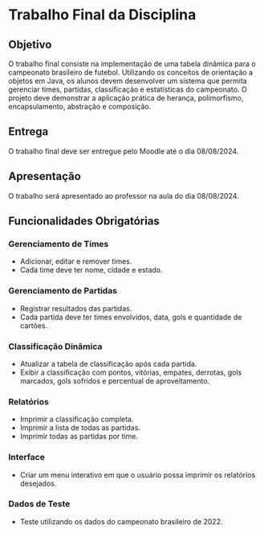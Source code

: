# Trabalho Final da Disciplina

## Objetivo

O trabalho final consiste na implementação de uma tabela dinâmica para o campeonato brasileiro de futebol. Utilizando os conceitos de orientação a objetos em Java, os alunos devem desenvolver um sistema que permita gerenciar times, partidas, classificação e estatísticas do campeonato. O projeto deve demonstrar a aplicação prática de herança, polimorfismo, encapsulamento, abstração e composição.

## Entrega

O trabalho final deve ser entregue pelo Moodle até o dia 08/08/2024.

## Apresentação

O trabalho será apresentado ao professor na aula do dia 08/08/2024.

## Funcionalidades Obrigatórias

### Gerenciamento de Times

- Adicionar, editar e remover times.
- Cada time deve ter nome, cidade e estado.

### Gerenciamento de Partidas

- Registrar resultados das partidas.
- Cada partida deve ter times envolvidos, data, gols e quantidade de cartões.

### Classificação Dinâmica

- Atualizar a tabela de classificação após cada partida.
- Exibir a classificação com pontos, vitórias, empates, derrotas, gols marcados, gols sofridos e percentual de aproveitamento.

### Relatórios

- Imprimir a classificação completa.
- Imprimir a lista de todas as partidas.
- Imprimir todas as partidas por time.

### Interface

- Criar um menu interativo em que o usuário possa imprimir os relatórios desejados.

### Dados de Teste

- Teste utilizando os dados do campeonato brasileiro de 2022.
